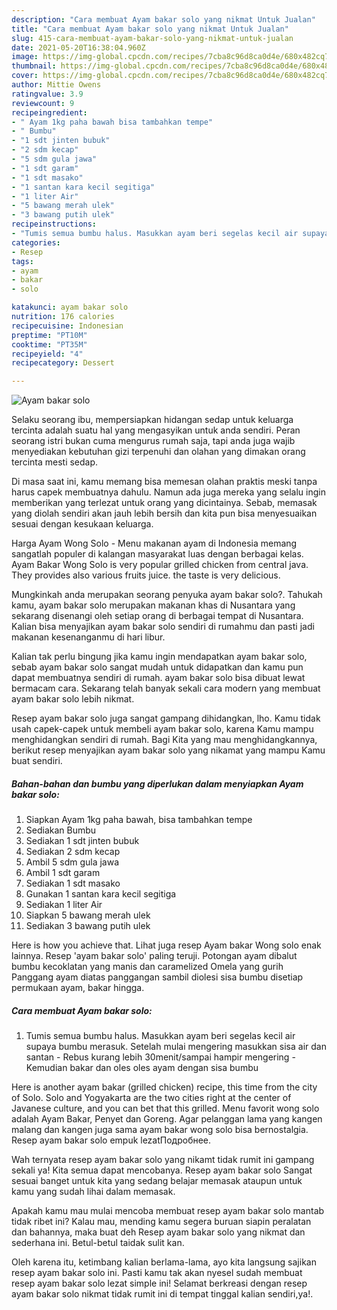 ```yaml
---
description: "Cara membuat Ayam bakar solo yang nikmat Untuk Jualan"
title: "Cara membuat Ayam bakar solo yang nikmat Untuk Jualan"
slug: 415-cara-membuat-ayam-bakar-solo-yang-nikmat-untuk-jualan
date: 2021-05-20T16:38:04.960Z
image: https://img-global.cpcdn.com/recipes/7cba8c96d8ca0d4e/680x482cq70/ayam-bakar-solo-foto-resep-utama.jpg
thumbnail: https://img-global.cpcdn.com/recipes/7cba8c96d8ca0d4e/680x482cq70/ayam-bakar-solo-foto-resep-utama.jpg
cover: https://img-global.cpcdn.com/recipes/7cba8c96d8ca0d4e/680x482cq70/ayam-bakar-solo-foto-resep-utama.jpg
author: Mittie Owens
ratingvalue: 3.9
reviewcount: 9
recipeingredient:
- " Ayam 1kg paha bawah bisa tambahkan tempe"
- " Bumbu"
- "1 sdt jinten bubuk"
- "2 sdm kecap"
- "5 sdm gula jawa"
- "1 sdt garam"
- "1 sdt masako"
- "1 santan kara kecil segitiga"
- "1 liter Air"
- "5 bawang merah ulek"
- "3 bawang putih ulek"
recipeinstructions:
- "Tumis semua bumbu halus. Masukkan ayam beri segelas kecil air supaya bumbu merasuk. Setelah mulai mengering masukkan sisa air dan santan Rebus kurang lebih 30menit/sampai hampir mengering Kemudian bakar dan oles oles ayam dengan sisa bumbu"
categories:
- Resep
tags:
- ayam
- bakar
- solo

katakunci: ayam bakar solo 
nutrition: 176 calories
recipecuisine: Indonesian
preptime: "PT10M"
cooktime: "PT35M"
recipeyield: "4"
recipecategory: Dessert

---
```



![Ayam bakar solo](https://img-global.cpcdn.com/recipes/7cba8c96d8ca0d4e/680x482cq70/ayam-bakar-solo-foto-resep-utama.jpg)

Selaku seorang ibu, mempersiapkan hidangan sedap untuk keluarga tercinta adalah suatu hal yang mengasyikan untuk anda sendiri. Peran seorang istri bukan cuma mengurus rumah saja, tapi anda juga wajib menyediakan kebutuhan gizi terpenuhi dan olahan yang dimakan orang tercinta mesti sedap.

Di masa  saat ini, kamu memang bisa memesan olahan praktis meski tanpa harus capek membuatnya dahulu. Namun ada juga mereka yang selalu ingin memberikan yang terlezat untuk orang yang dicintainya. Sebab, memasak yang diolah sendiri akan jauh lebih bersih dan kita pun bisa menyesuaikan sesuai dengan kesukaan keluarga. 

Harga Ayam Wong Solo - Menu makanan ayam di Indonesia memang sangatlah populer di kalangan masyarakat luas dengan berbagai kelas. Ayam Bakar Wong Solo is very popular grilled chicken from central java. They provides also various fruits juice. the taste is very delicious.

Mungkinkah anda merupakan seorang penyuka ayam bakar solo?. Tahukah kamu, ayam bakar solo merupakan makanan khas di Nusantara yang sekarang disenangi oleh setiap orang di berbagai tempat di Nusantara. Kalian bisa menyajikan ayam bakar solo sendiri di rumahmu dan pasti jadi makanan kesenanganmu di hari libur.

Kalian tak perlu bingung jika kamu ingin mendapatkan ayam bakar solo, sebab ayam bakar solo sangat mudah untuk didapatkan dan kamu pun dapat membuatnya sendiri di rumah. ayam bakar solo bisa dibuat lewat bermacam cara. Sekarang telah banyak sekali cara modern yang membuat ayam bakar solo lebih nikmat.

Resep ayam bakar solo juga sangat gampang dihidangkan, lho. Kamu tidak usah capek-capek untuk membeli ayam bakar solo, karena Kamu mampu menghidangkan sendiri di rumah. Bagi Kita yang mau menghidangkannya, berikut resep menyajikan ayam bakar solo yang nikamat yang mampu Kamu buat sendiri.

<!--inarticleads1-->

##### Bahan-bahan dan bumbu yang diperlukan dalam menyiapkan Ayam bakar solo:

1. Siapkan  Ayam 1kg paha bawah, bisa tambahkan tempe
1. Sediakan  Bumbu
1. Sediakan 1 sdt jinten bubuk
1. Sediakan 2 sdm kecap
1. Ambil 5 sdm gula jawa
1. Ambil 1 sdt garam
1. Sediakan 1 sdt masako
1. Gunakan 1 santan kara kecil segitiga
1. Sediakan 1 liter Air
1. Siapkan 5 bawang merah ulek
1. Sediakan 3 bawang putih ulek


Here is how you achieve that. Lihat juga resep Ayam bakar Wong solo enak lainnya. Resep &#39;ayam bakar solo&#39; paling teruji. Potongan ayam dibalut bumbu kecoklatan yang manis dan caramelized Omela yang gurih Panggang ayam diatas panggangan sambil diolesi sisa bumbu disetiap permukaan ayam, bakar hingga. 

<!--inarticleads2-->

##### Cara membuat Ayam bakar solo:

1. Tumis semua bumbu halus. Masukkan ayam beri segelas kecil air supaya bumbu merasuk. Setelah mulai mengering masukkan sisa air dan santan - Rebus kurang lebih 30menit/sampai hampir mengering - Kemudian bakar dan oles oles ayam dengan sisa bumbu


Here is another ayam bakar (grilled chicken) recipe, this time from the city of Solo. Solo and Yogyakarta are the two cities right at the center of Javanese culture, and you can bet that this grilled. Menu favorit wong solo adalah Ayam Bakar, Penyet dan Goreng. Agar pelanggan lama yang kangen malang dan kangen juga sama ayam bakar wong solo bisa bernostalgia. Resep ayam bakar solo empuk lezatПодробнее. 

Wah ternyata resep ayam bakar solo yang nikamt tidak rumit ini gampang sekali ya! Kita semua dapat mencobanya. Resep ayam bakar solo Sangat sesuai banget untuk kita yang sedang belajar memasak ataupun untuk kamu yang sudah lihai dalam memasak.

Apakah kamu mau mulai mencoba membuat resep ayam bakar solo mantab tidak ribet ini? Kalau mau, mending kamu segera buruan siapin peralatan dan bahannya, maka buat deh Resep ayam bakar solo yang nikmat dan sederhana ini. Betul-betul taidak sulit kan. 

Oleh karena itu, ketimbang kalian berlama-lama, ayo kita langsung sajikan resep ayam bakar solo ini. Pasti kamu tak akan nyesel sudah membuat resep ayam bakar solo lezat simple ini! Selamat berkreasi dengan resep ayam bakar solo nikmat tidak rumit ini di tempat tinggal kalian sendiri,ya!.


